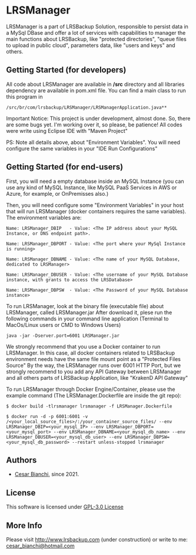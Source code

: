 # LRSManager

LRSManager is a part of LRSBackup Solution, responsible to persist data in a MySql DBase and offer a lot of services with capabilities to manager the main functions about LRSBackup, like "protected directories", "queue files to upload in public cloud", parameters data, like "users and keys" and others.

## Getting Started (for developers)
All code about LRSManager are available in **/src** directory and all libraries dependency are available in pom.xml file.
You can find a main class to run this program in 
```
/src/br/com/lrsbackup/LRSManager/LRSManagerApplication.java**
```

Important Notice: This project is under development, almost done. So, there are some bugs yet. I'm working over it, so please, be patience!
All codes were write using Eclipse IDE with "Maven Project"

PS: Note all details above, about "Environment Variables". You will need configure the same variables in your "IDE Run Configurations"

## Getting Started (for end-users)
First, you will need a empty database inside an MySQL Instance (you can use any kind of MySQL Instance, like MySQL PaaS Services in AWS or Azure, for example, or OnPremisses also.)

Then, you will need configure some "Environment Variables" in your host that will run LRSManager (docker containers requires the same variables).
The environment variables are:

```
Name: LRSManager_DBIP   - Value: <The IP address about your MySQL Instance, or DNS endpoint path>.
```
```
Name: LRSManager_DBPORT - Value: <The port where your MySql Instance is running>
```
```
Name: LRSManager_DBNAME - Value: <The name of your MySQL Database, dedicated to LRSManager> 
```
```
Name: LRSManager_DBUSER - Value: <The username of your MySQL Database instance, with grants to access the LRSDatabase>
```
```
Name: LRSManager_DBPSW  - Value: <The Password of your MySQL Database instance> 
```

To run LRSManager, look at the binary file (executable file) about LRSManager, called LRSManager.jar 
After download it, plese run the following commands in your command line application (Terminal to MacOs/Linux users or CMD to Windows Users)
```
java -jar -Dserver.port=6001 LRSManager.jar
```
We strongly recommend that you use a Docker container to run LRSManager. In this case, all docker containers related to LRSBackup environment needs have the same file mount point as a "Protected Files Source"
By the way, the LRSManager runs over 6001 HTTP Port, but we strongly recommend to you add any API Gateway between LRSManager and all others parts of LRSBackup Application, like "KrakenD API Gateway"

To run LRSManager through Docker Engine/Container, please use the example command (The LRSManager.Dockerfile are inside the git repo):
```
$ docker build -tlrsmanager lrsmanager -f LRSManager.Dockerfile 
```
```
$ docker run -d -p 6001:6001 -v /<your_local_source_files>/:/your_container_source_files/ --env LRSManager_DBIP=<your_mysql_IP> --env LRSManager_DBPORT=<your_mysql_port> --env LRSManager_DBNAME=<your_mysql_db_name> --env LRSManager_DBUSER=<your_mysql_db_user> --env LRSManager_DBPSW=<your_mysql_db_password> --restart unless-stopped lrsmanager
```

## Authors
- [Cesar Bianchi](https://www.linkedin.com/in/cesar-bianchi-9b90571b/), since 2021.

## License
 This software is licensed under [GPL-3.0 License](https://www.gnu.org/licenses/gpl-3.0.pt-br.html)   

## More Info
 Please visit http://www.lrsbackup.com (under construction) or write to me: cesar_bianchi@hotmail.com
 
 
